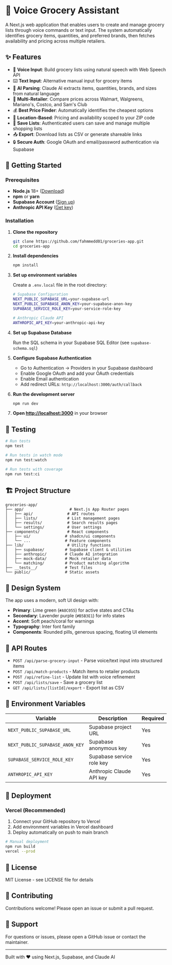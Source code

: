 # 🛒 Voice Grocery Assistant

A Next.js web application that enables users to create and manage grocery lists through voice commands or text input. The system automatically identifies grocery items, quantities, and preferred brands, then fetches availability and pricing across multiple retailers.

## ✨ Features

- 🎤 **Voice Input**: Build grocery lists using natural speech with Web Speech API
- ⌨️ **Text Input**: Alternative manual input for grocery items
- 🤖 **AI Parsing**: Claude AI extracts items, quantities, brands, and sizes from natural language
- 🏪 **Multi-Retailer**: Compare prices across Walmart, Walgreens, Mariano's, Costco, and Sam's Club
- 💰 **Best Price Finder**: Automatically identifies the cheapest options
- 📍 **Location-Based**: Pricing and availability scoped to your ZIP code
- 💾 **Save Lists**: Authenticated users can save and manage multiple shopping lists
- 📤 **Export**: Download lists as CSV or generate shareable links
- 🔒 **Secure Auth**: Google OAuth and email/password authentication via Supabase

## 🚀 Getting Started

### Prerequisites

- **Node.js** 18+ ([Download](https://nodejs.org/))
- **npm** or **yarn**
- **Supabase Account** ([Sign up](https://supabase.com))
- **Anthropic API Key** ([Get key](https://console.anthropic.com))

### Installation

1. **Clone the repository**
   ```bash
   git clone https://github.com/fahmmedd01/groceries-app.git
   cd groceries-app
   ```

2. **Install dependencies**
   ```bash
   npm install
   ```

3. **Set up environment variables**
   
   Create a `.env.local` file in the root directory:
   
   ```bash
   # Supabase Configuration
   NEXT_PUBLIC_SUPABASE_URL=your-supabase-url
   NEXT_PUBLIC_SUPABASE_ANON_KEY=your-supabase-anon-key
   SUPABASE_SERVICE_ROLE_KEY=your-service-role-key
   
   # Anthropic Claude API
   ANTHROPIC_API_KEY=your-anthropic-api-key
   ```

4. **Set up Supabase Database**
   
   Run the SQL schema in your Supabase SQL Editor (see `supabase-schema.sql`)

5. **Configure Supabase Authentication**
   
   - Go to Authentication → Providers in your Supabase dashboard
   - Enable Google OAuth and add your OAuth credentials
   - Enable Email authentication
   - Add redirect URLs: `http://localhost:3000/auth/callback`

6. **Run the development server**
   ```bash
   npm run dev
   ```

7. **Open [http://localhost:3000](http://localhost:3000)** in your browser

## 🧪 Testing

```bash
# Run tests
npm test

# Run tests in watch mode
npm run test:watch

# Run tests with coverage
npm run test:ci
```

## 🏗️ Project Structure

```
groceries-app/
├── app/                    # Next.js App Router pages
│   ├── api/               # API routes
│   ├── lists/             # List management pages
│   ├── results/           # Search results pages
│   └── settings/          # User settings
├── components/            # React components
│   ├── ui/               # shadcn/ui components
│   └── ...               # Feature components
├── lib/                   # Utility functions
│   ├── supabase/         # Supabase client & utilities
│   ├── anthropic/        # Claude AI integration
│   ├── mock-data/        # Mock retailer data
│   └── matching/         # Product matching algorithm
├── __tests__/            # Test files
└── public/               # Static assets
```

## 🎨 Design System

The app uses a modern, soft UI design with:
- **Primary**: Lime green (`#A8C055`) for active states and CTAs
- **Secondary**: Lavender purple (`#B5B3E1`) for info states
- **Accent**: Soft peach/coral for warnings
- **Typography**: Inter font family
- **Components**: Rounded pills, generous spacing, floating UI elements

## 📝 API Routes

- `POST /api/parse-grocery-input` - Parse voice/text input into structured items
- `POST /api/match-products` - Match items to retailer products
- `POST /api/refine-list` - Update list with voice refinement
- `POST /api/lists/save` - Save a grocery list
- `GET /api/lists/[listId]/export` - Export list as CSV

## 🔐 Environment Variables

| Variable | Description | Required |
|----------|-------------|----------|
| `NEXT_PUBLIC_SUPABASE_URL` | Supabase project URL | Yes |
| `NEXT_PUBLIC_SUPABASE_ANON_KEY` | Supabase anonymous key | Yes |
| `SUPABASE_SERVICE_ROLE_KEY` | Supabase service role key | Yes |
| `ANTHROPIC_API_KEY` | Anthropic Claude API key | Yes |

## 🚢 Deployment

### Vercel (Recommended)

1. Connect your GitHub repository to Vercel
2. Add environment variables in Vercel dashboard
3. Deploy automatically on push to main branch

```bash
# Manual deployment
npm run build
vercel --prod
```

## 📄 License

MIT License - see LICENSE file for details

## 🤝 Contributing

Contributions welcome! Please open an issue or submit a pull request.

## 📧 Support

For questions or issues, please open a GitHub issue or contact the maintainer.

---

Built with ❤️ using Next.js, Supabase, and Claude AI

